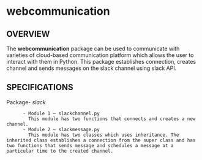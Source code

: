 # webcommunication

## OVERVIEW

The **webcommunication** package can be used to communicate with varieties of cloud-based communication platform which allows the user to interact with them in Python. This package establishes connection, creates channel and sends messages on the slack channel using slack API.

## SPECIFICATIONS

Package- *slack*

          - Module 1 – slackchannel.py
            This module has two functions that connects and creates a new channel.
          - Module 2 – slackmessage.py
            This module has two classes which uses inheritance. The inherited class establishes a connection from the super class and has two functions that sends message and schedules a message at a particular time to the created channel.


